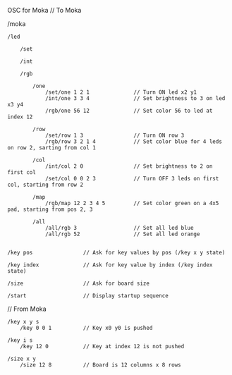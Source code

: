 OSC for Moka
// To Moka

/moka

	/led

		/set

		/int

		/rgb

			/one
				/set/one 1 2 1				// Turn ON led x2 y1
				/int/one 3 3 4				// Set brightness to 3 on led x3 y4
				/rgb/one 56 12 				// Set color 56 to led at index 12

			/row
				/set/row 1 3 				// Turn ON row 3
				/rgb/row 3 2 1 4 			// Set color blue for 4 leds on row 2, sarting from col 1

			/col
				/int/col 2 0 				// Set brightness to 2 on first col
				/set/col 0 0 2 3 			// Turn OFF 3 leds on first col, starting from row 2

			/map
				/rgb/map 12 2 3 4 5 		// Set color green on a 4x5 pad, starting from pos 2, 3

			/all
				/all/rgb 3					// Set all led blue
				/all/rgb 52					// Set all led orange


	/key pos 				// Ask for key values by pos (/key x y state)

	/key index 				// Ask for key value by index (/key index state)

	/size					// Ask for board size

	/start 					// Display startup sequence



// From Moka

	/key x y s
		/key 0 0 1			// Key x0 y0 is pushed

	/key i s
		/key 12 0			// Key at index 12 is not pushed

	/size x y
		/size 12 8 			// Board is 12 columns x 8 rows
